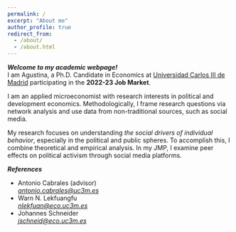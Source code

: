 ```yaml
---
permalink: /
excerpt: "About me"
author_profile: true
redirect_from: 
  - /about/
  - /about.html
---
```



***Welcome to my academic webpage!*** <br>
I am Agustina, a Ph.D. Candidate in Economics at [Universidad Carlos III de Madrid](http://economics.uc3m.es/) participating in the **2022-23 Job Market**.

I am an applied microeconomist with research interests in political and development economics. Methodologically, I frame research questions via network analysis and use data from non-traditional sources, such as social media. 

My research focuses on understanding *the social drivers of individual behavior*, especially in the political and public spheres. To accomplish this, I combine theoretical and empirical analysis. In my JMP, I examine peer effects on political activism through social media platforms. 
<br>


***References***
* Antonio Cabrales (advisor) <br>
        *<a href="mailto:antonio.cabrales@uc3m.es">antonio.cabrales@uc3m.es</a>*
* Warn N. Lekfuangfu <br>
        *<a href="mailto:nlekfuan@eco.uc3m.es">nlekfuan@eco.uc3m.es</a>*
* Johannes Schneider <br>
        *<a href="mailto:jschneid@eco.uc3m.es">jschneid@eco.uc3m.es</a>*


